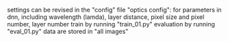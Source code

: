 settings can be revised in the "config" file 
"optics config": for parameters in dnn, including wavelength (lamda), layer distance, pixel size and pixel number, layer number 
train by running "train_01.py"
evaluation by running "eval_01.py"
data are stored in "all images"


